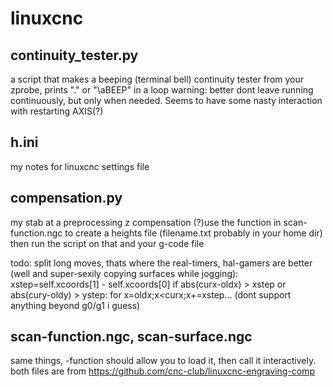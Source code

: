 linuxcnc
=========

continuity_tester.py
---
a script that makes a beeping (terminal bell) continuity tester from your zprobe, prints "." or "\aBEEP" in a loop
warning: better dont leave running continuously, but only when needed. Seems to have some nasty interaction with restarting AXIS(?)

h.ini
---
my notes for linuxcnc settings file


compensation.py
---
my stab at a preprocessing z compensation
(?)use the function in scan-function.ngc to create a heights file (filename.txt probably in your home dir)
then run the script on that and your g-code file

todo: split long moves, thats where the real-timers, hal-gamers are better (well and super-sexily copying surfaces while jogging):
	xstep=self.xcoords[1] - self.xcoords[0]
	if abs(curx-oldx) > xstep or abs(cury-oldy) > ystep:
		for x=oldx;x<curx;x+=xstep...
(dont support anything beyond g0/g1 i guess)

scan-function.ngc, scan-surface.ngc
---
same things, -function should allow you to load it, then call it interactively.
both files are from https://github.com/cnc-club/linuxcnc-engraving-comp

